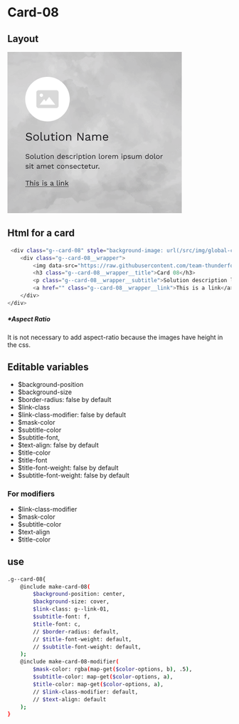 # Card-08

## Layout

![alt text][card-08]

[card-08]: /src/img/global-components/card/card-08.png

## Html for a card

```sh
 <div class="g--card-08" style="background-image: url(/src/img/global-components/card/card-bg-placeholder.jpg);">
    <div class="g--card-08__wrapper">
        <img data-src="https://raw.githubusercontent.com/team-thunderfoot/ui/main/src/img/global-components/card/card-img-placeholder.png" src="/src/img/global-components/placeholder.jpg" alt="alt text" class="g--card-08__wrapper__media g--lazy-01">
        <h3 class="g--card-08__wrapper__title">Card 08</h3>
        <p class="g--card-08__wrapper__subtitle">Solution description lorem ipsum dolor sit amet consectetur.</p>
        <a href="" class="g--card-08__wrapper__link">This is a link</a>
    </div>
</div>
```

##### \*Aspect Ratio

It is not necessary to add aspect-ratio because the images have height in the css.

## Editable variables

- $background-position
- $background-size
- $border-radius: false by default
- $link-class
- $link-class-modifier: false by default
- $mask-color
- $subtitle-color
- $subtitle-font,
- $text-align: false by default
- $title-color
- $title-font
- $title-font-weight: false by default
- $subtitle-font-weight: false by default

### For modifiers

- $link-class-modifier
- $mask-color
- $subtitle-color
- $text-align
- $title-color

## use

```sh
.g--card-08{
    @include make-card-08(
        $background-position: center,
        $background-size: cover,
        $link-class: g--link-01,
        $subtitle-font: f,
        $title-font: c,
        // $border-radius: default,
        // $title-font-weight: default,
        // $subtitle-font-weight: default,
    );
    @include make-card-08-modifier(
        $mask-color: rgba(map-get($color-options, b), .5),
        $subtitle-color: map-get($color-options, a),
        $title-color: map-get($color-options, a),
        // $link-class-modifier: default,
        // $text-align: default
    );
}
```

